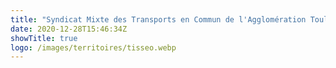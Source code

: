 ```yaml
---
title: "Syndicat Mixte des Transports en Commun de l'Agglomération Toulousaine"
date: 2020-12-28T15:46:34Z
showTitle: true
logo: /images/territoires/tisseo.webp
---
```

